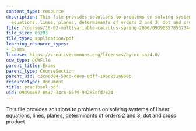 ```yaml
---
content_type: resource
description: This file provides solutions to problems on solving systems of linear
  equations, lines, planes, determinants of orders 2 and 3, dot and cross product.
file: /courses/18-02-multivariable-calculus-spring-2006/09390857853734c605f99d285efd7324_prac1bsol.pdf
file_size: 66203
file_type: application/pdf
learning_resource_types:
- Exams
license: https://creativecommons.org/licenses/by-nc-sa/4.0/
ocw_type: OCWFile
parent_title: Exams
parent_type: CourseSection
parent_uid: c3ca0d84-59c0-d8e0-0dff-196e231a668b
resourcetype: Document
title: prac1bsol.pdf
uid: 09390857-8537-34c6-05f9-9d285efd7324
---
```

This file provides solutions to problems on solving systems of linear equations, lines, planes, determinants of orders 2 and 3, dot and cross product.